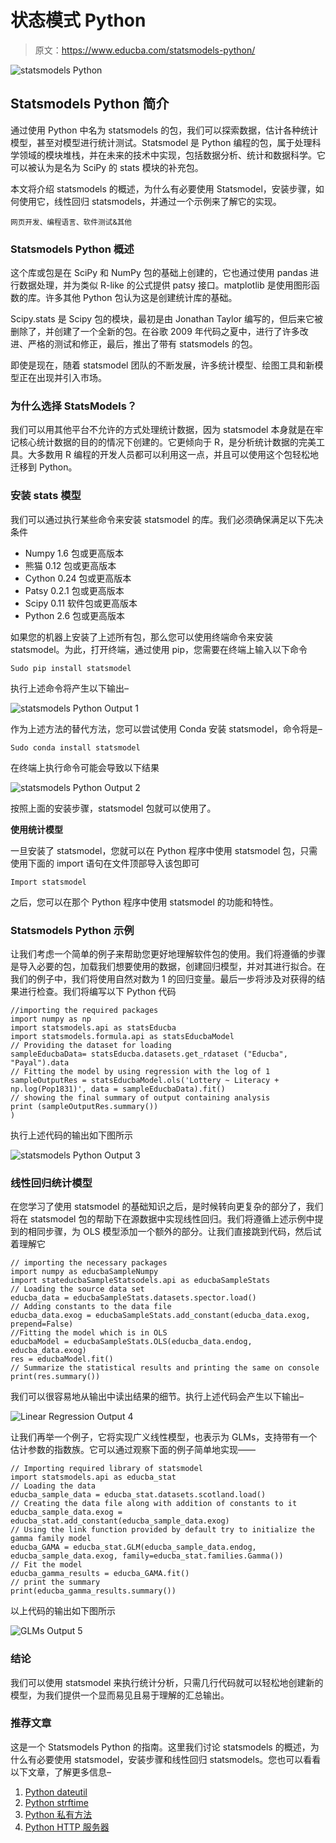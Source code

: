 # 状态模式 Python

> 原文：<https://www.educba.com/statsmodels-python/>

![statsmodels Python](img/b1652ad90a768f9cbb0e088cd4bf7c62.png)



## Statsmodels Python 简介

通过使用 Python 中名为 statsmodels 的包，我们可以探索数据，估计各种统计模型，甚至对模型进行统计测试。Statsmodel 是 Python 编程的包，属于处理科学领域的模块堆栈，并在未来的技术中实现，包括数据分析、统计和数据科学。它可以被认为是名为 SciPy 的 stats 模块的补充包。

本文将介绍 statsmodels 的概述，为什么有必要使用 Statsmodel，安装步骤，如何使用它，线性回归 statsmodels，并通过一个示例来了解它的实现。

<small>网页开发、编程语言、软件测试&其他</small>

### Statsmodels Python 概述

这个库或包是在 SciPy 和 NumPy 包的基础上创建的，它也通过使用 pandas 进行数据处理，并为类似 R-like 的公式提供 patsy 接口。matplotlib 是使用图形函数的库。许多其他 Python 包认为这是创建统计库的基础。

Scipy.stats 是 Scipy 包的模块，最初是由 Jonathan Taylor 编写的，但后来它被删除了，并创建了一个全新的包。在谷歌 2009 年代码之夏中，进行了许多改进、严格的测试和修正，最后，推出了带有 statsmodels 的包。

即使是现在，随着 statsmodel 团队的不断发展，许多统计模型、绘图工具和新模型正在出现并引入市场。

### 为什么选择 StatsModels？

我们可以用其他平台不允许的方式处理统计数据，因为 statsmodel 本身就是在牢记核心统计数据的目的的情况下创建的。它更倾向于 R，是分析统计数据的完美工具。大多数用 R 编程的开发人员都可以利用这一点，并且可以使用这个包轻松地迁移到 Python。

### 安装 stats 模型

我们可以通过执行某些命令来安装 statsmodel 的库。我们必须确保满足以下先决条件

*   Numpy 1.6 包或更高版本
*   熊猫 0.12 包或更高版本
*   Cython 0.24 包或更高版本
*   Patsy 0.2.1 包或更高版本
*   Scipy 0.11 软件包或更高版本
*   Python 2.6 包或更高版本

如果您的机器上安装了上述所有包，那么您可以使用终端命令来安装 statsmodel。为此，打开终端，通过使用 pip，您需要在终端上输入以下命令

`Sudo pip install statsmodel`

执行上述命令将产生以下输出–

![statsmodels Python Output 1](img/9ca14febcb8fb42f787356615c248ee2.png)



作为上述方法的替代方法，您可以尝试使用 Conda 安装 statsmodel，命令将是–

`Sudo conda install statsmodel`

在终端上执行命令可能会导致以下结果

![statsmodels Python Output 2](img/f7c7ba693f0dfe06bceb57848597c64e.png)



按照上面的安装步骤，statsmodel 包就可以使用了。

**使用统计模型**

一旦安装了 statsmodel，您就可以在 Python 程序中使用 statsmodel 包，只需使用下面的 import 语句在文件顶部导入该包即可

`Import statsmodel`

之后，您可以在那个 Python 程序中使用 statsmodel 的功能和特性。

### Statsmodels Python 示例

让我们考虑一个简单的例子来帮助您更好地理解软件包的使用。我们将遵循的步骤是导入必要的包，加载我们想要使用的数据，创建回归模型，并对其进行拟合。在我们的例子中，我们将使用自然对数为 1 的回归变量。最后一步将涉及对获得的结果进行检查。我们将编写以下 Python 代码

```
//importing the required packages
import numpy as np
import statsmodels.api as statsEducba
import statsmodels.formula.api as statsEducbaModel
// Providing the dataset for loading
sampleEducbaData= statsEducba.datasets.get_rdataset ("Educba", "Payal").data
// Fitting the model by using regression with the log of 1
sampleOutputRes = statsEducbaModel.ols('Lottery ~ Literacy + np.log(Pop1831)', data = sampleEducbaData).fit()
// showing the final summary of output containing analysis
print (sampleOutputRes.summary())
)
```

执行上述代码的输出如下图所示

![statsmodels Python Output 3](img/6c2eb72934997fbcc1292c708ae8784a.png)



### 线性回归统计模型

在您学习了使用 statsmodel 的基础知识之后，是时候转向更复杂的部分了，我们将在 statsmodel 包的帮助下在源数据中实现线性回归。我们将遵循上述示例中提到的相同步骤，为 OLS 模型添加一个额外的部分。让我们直接跳到代码，然后试着理解它

```
// importing the necessary packages
import numpy as educbaSampleNumpy
import stateducbaSampleStatsodels.api as educbaSampleStats
// Loading the source data set
educba_data = educbaSampleStats.datasets.spector.load()
// Adding constants to the data file
educba_data.exog = educbaSampleStats.add_constant(educba_data.exog, prepend=False)
//Fitting the model which is in OLS 
educbaModel = educbaSampleStats.OLS(educba_data.endog, educba_data.exog)
res = educbaModel.fit()
// Summarize the statistical results and printing the same on console 
print(res.summary()) 
```

我们可以很容易地从输出中读出结果的细节。执行上述代码会产生以下输出–

![Linear Regression Output 4](img/9463d001a1f05dc1f034303b556e5a52.png)



让我们再举一个例子，它将实现广义线性模型，也表示为 GLMs，支持带有一个估计参数的指数族。它可以通过观察下面的例子简单地实现——

```
// Importing required library of statsmodel
import statsmodels.api as educba_stat
// Loading the data 
educba_sample_data = educba_stat.datasets.scotland.load()
// Creating the data file along with addition of constants to it
educba_sample_data.exog = educba_stat.add_constant(educba_sample_data.exog)
// Using the link function provided by default try to initialize the gamma family model
educba_GAMA = educba_stat.GLM(educba_sample_data.endog, educba_sample_data.exog, family=educba_stat.families.Gamma())
// Fit the model
educba_gamma_results = educba_GAMA.fit()
// print the summary
print(educba_gamma_results.summary()) 
```

以上代码的输出如下图所示

![GLMs Output 5](img/7850e292c1df95a23ff1962a26e9dd0b.png)



### 结论

我们可以使用 statsmodel 来执行统计分析，只需几行代码就可以轻松地创建新的模型，为我们提供一个显而易见且易于理解的汇总输出。

### 推荐文章

这是一个 Statsmodels Python 的指南。这里我们讨论 statsmodels 的概述，为什么有必要使用 statsmodel，安装步骤和线性回归 statsmodels。您也可以看看以下文章，了解更多信息–

1.  [Python dateutil](https://www.educba.com/python-dateutil/)
2.  [Python strftime](https://www.educba.com/python-strftime/)
3.  [Python 私有方法](https://www.educba.com/python-private-method/)
4.  [Python HTTP 服务器](https://www.educba.com/python-http-server/)





